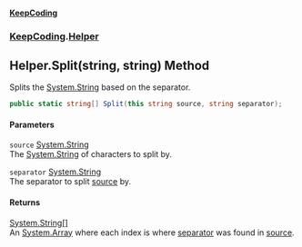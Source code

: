 #### [KeepCoding](index.md 'index')
### [KeepCoding](KeepCoding.md 'KeepCoding').[Helper](Helper.md 'KeepCoding.Helper')
## Helper.Split(string, string) Method
Splits the [System.String](https://docs.microsoft.com/en-us/dotnet/api/System.String 'System.String') based on the separator.  
```csharp
public static string[] Split(this string source, string separator);
```
#### Parameters
<a name='KeepCoding_Helper_Split(string_string)_source'></a>
`source` [System.String](https://docs.microsoft.com/en-us/dotnet/api/System.String 'System.String')  
The [System.String](https://docs.microsoft.com/en-us/dotnet/api/System.String 'System.String') of characters to split by.
  
<a name='KeepCoding_Helper_Split(string_string)_separator'></a>
`separator` [System.String](https://docs.microsoft.com/en-us/dotnet/api/System.String 'System.String')  
The separator to split [source](Helper_Split__ePqNV1J4LSq_a8TrCV5fw.md#KeepCoding_Helper_Split(string_string)_source 'KeepCoding.Helper.Split(string, string).source') by.
  
#### Returns
[System.String](https://docs.microsoft.com/en-us/dotnet/api/System.String 'System.String')[[]](https://docs.microsoft.com/en-us/dotnet/api/System.Array 'System.Array')  
An [System.Array](https://docs.microsoft.com/en-us/dotnet/api/System.Array 'System.Array') where each index is where [separator](Helper_Split__ePqNV1J4LSq_a8TrCV5fw.md#KeepCoding_Helper_Split(string_string)_separator 'KeepCoding.Helper.Split(string, string).separator') was found in [source](Helper_Split__ePqNV1J4LSq_a8TrCV5fw.md#KeepCoding_Helper_Split(string_string)_source 'KeepCoding.Helper.Split(string, string).source').
